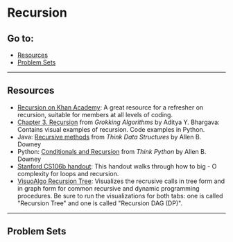 # Recursion

## Go to:
 * [Resources](#resources)
 * [Problem Sets](#problem-sets)

___

## Resources 
* [Recursion on Khan Academy](https://www.khanacademy.org/computing/computer-science/algorithms/recursive-algorithms/a/recursion): A great resource for a refresher on recursion, suitable for members at all levels of coding.
* [Chapter 3. Recursion](https://livebook.manning.com/book/grokking-algorithms/chapter-3/37) from _Grokking Algorithms_ by Aditya Y. Bhargava: Contains visual examples of recursion. Code examples in Python. 
* Java: [Recursive methods](http://greenteapress.com/thinkjava6/html/thinkjava6006.html#sec64) from _Think Data Structures_ by Allen B. Downey
* Python: [Conditionals and Recursion](https://greenteapress.com/thinkpython/html/thinkpython006.html#toc59) from _Think Python_ by Allen B. Downey
* [Stanford CS106b handout](https://web.stanford.edu/class/archive/cs/cs106b/cs106b.1176/handouts/midterm/5-BigO.pdf): This handout walks through how to big - O complexity for loops and recursion.
* [VisuoAlgo Recursion Tree](https://visualgo.net/en/recursion?slide=1): Visualizes the recrusive calls in tree form and in graph form for common recursive and dynamic programming procedures. Be sure to run the visualizations for both tabs: one is called "Recursion Tree" and one is called "Recursion DAG (DP)".

___

## Problem Sets
